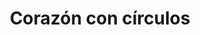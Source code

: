 ---
title: Corazón con círculos
date: 
draft: false

# descripcion
description : Dije de plata

materials: Plata 925

color: Plateado

dimensions: 3cm x 2,7cm

code: 02-14-0217

type: "Dijes"

categories: []

# Images
# first image will be shown in the product page
images:
  # - image: "images/path_to_image"
  # La ubicacion de las imagenes es imagenes/Dijes/Dijes.Plata/02-14-0217-corazon-con-circulos
  - image: "./images/dijes/plata/02-14-0217-corazon-con-circulos.JPG"
---